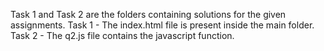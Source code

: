 Task 1 and Task 2 are the folders containing solutions for the given assignments.
Task 1 - The index.html file is present inside the main folder.
Task 2 - The q2.js file contains the javascript function.
